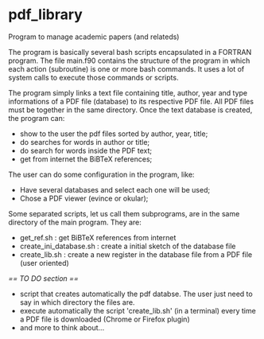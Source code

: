 # pdf_library
Program to manage academic papers (and relateds) 

The program is basically several bash scripts encapsulated in a FORTRAN program. 
The file main.f90 contains the structure of the program in which each action (subroutine) is one or more bash commands. It uses a lot of system calls to execute those commands or scripts.

The program simply links a text file containing title, author, year and type informations of a PDF file (database) to its respective PDF file.
All PDF files must be together in the same directory.
Once the text database is created, the program can:
* show to the user the pdf files sorted by author, year, title;
* do searches for words in author or title;
* do search for words inside the PDF text;
* get from internet the BiBTeX references;

The user can do some configuration in the program, like:
* Have several databases and select each one will be used;
* Chose a PDF viewer (evince or okular);

Some separated scripts, let us call them subprograms, are in the same directory of the main program. They are:
* get_ref.sh				: get BiBTeX references from internet 
* create_ini_database.sh	: create a initial sketch of the database file 
* create_lib.sh				: create a new register in the database file from a PDF file (user oriented)

*== TO DO section ==*
- script that creates automatically the pdf databse. The user just need to say in which directory the files are.
- execute automatically the script 'create_lib.sh' (in a terminal) every time a PDF file is downloaded (Chrome or Firefox plugin)
- and more to think about...

